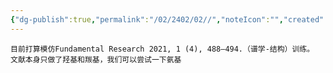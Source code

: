 ```yaml
---
{"dg-publish":true,"permalink":"/02/2402/02//","noteIcon":"","created":"2025-01-31T00:35","updated":"2025-07-01T13:38"}
---
```


    目前打算模仿Fundamental Research 2021, 1 (4), 488–494.（谱学-结构）训练。
    文献本身只做了羟基和羰基，我们可以尝试一下氨基
